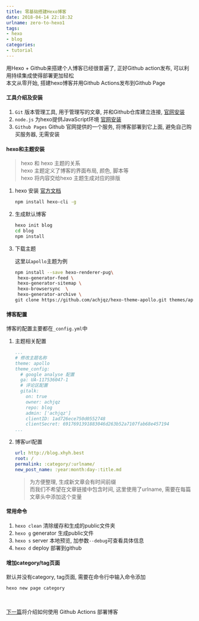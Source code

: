 ```yaml
---
title: 零基础搭建Hexo博客
date: 2018-04-14 22:18:32
urlname: zero-to-hexo1
tags:
- hexo
- blog
categories:
- tutorial
---
```


用Hexo + Github来搭建个人博客已经很普遍了, 正好Github action发布, 可以利用持续集成使得部署更加轻松 \
本文从零开始, 搭建hexo博客并用Github Actions发布到Github Page

<!--more-->

#### 工具介绍及安装

1. `Git`  版本管理工具, 用于管理写的文章, 并和Github仓库建立连接, [官网安装](https://git-scm.com/)
2. `node.js`  为hexo提供JavaScript环境 [官网安装](https://nodejs.org/en/)
3. `Github Pages`   Github 官网提供的一个服务, 将博客部署到它上面, 避免自己购买服务器, 无需安装

#### hexo和主题安装

> hexo 和 hexo 主题的关系\
> hexo 主题定义了博客的界面布局, 颜色, 脚本等\
> hexo 将内容交给hexo 主题生成对应的排版

1. hexo 安装 [官方文档](https:/.io/)

   ```bash
   npm install hexo-cli -g
   ```

2. 生成默认博客
   
   ```bash
   hexo init blog
   cd blog
   npm install
   ```

3. 下载主题

   这里以`apollo`主题为例

   ```bash
   npm install --save hexo-renderer-pug\
    hexo-generator-feed \
    hexo-generator-sitemap \ 
    hexo-browsersync  \
    hexo-generator-archive \
   git clone https://github.com/achjqz/hexo-theme-apollo.git themes/apollo
   ```
   
#### 博客配置

博客的配置主要都在`_config.yml`中

1. 主题相关配置
   ```yml
   ...
   # 修改主题名称
   theme: apollo
   theme_config: 
     # google analyse 配置
     ga: UA-117536047-1
     # 评论区配置
     gitalk:
       on: true
       owner: achjqz
       repo: blog
       admin: ['achjqz']
       clientID: 1ad726ece750d0552748
       clientSecret: 6917691391883046d263b52a7107fab68e457194
   ...
   ```
 
2. 博客url配置
   ```yml
   url: http://blog.xhyh.best
   root: /
   permalink: :category/:urlname/
   new_post_name: :year:month:day-:title.md
   ```

   > 为方便整理, 生成新文章会有时间前缀\
   > 而我们不希望在文章链接中包含时间, 这里使用了urlname, 需要在每篇文章头中添加这个变量


#### 常用命令

1. `hexo clean`  清除缓存和生成的public文件夹
2. `hexo g`  generator  生成public文件
3. `hexo s`  server     本地预览, 加参数`--debug`可查看具体信息
4. `hexo d`   deploy	   部署到github

#### 增加category/tag页面

默认并没有category, tag页面, 需要在命令行中输入命令添加

```bash
hexo new page category
```

</br>

[下一篇](https://blog.xhyh.best/tutorial/zero-to-hexo2/)将介绍如何使用 Github Actions 部署博客






